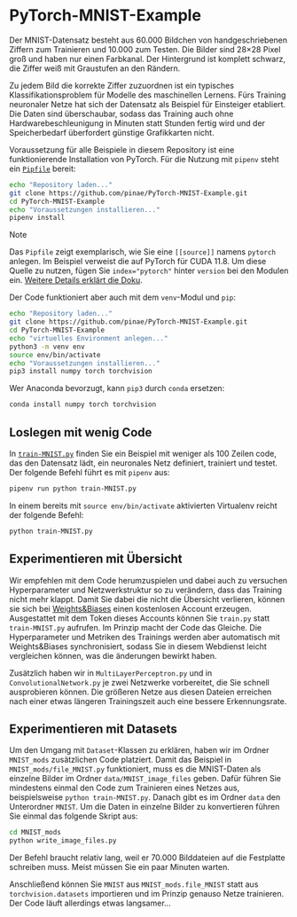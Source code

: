 # PyTorch-MNIST-Example
Der MNIST-Datensatz besteht aus 60.000 Bildchen von handgeschriebenen Ziffern zum Trainieren und 10.000 zum Testen. 
Die Bilder sind 28×28 Pixel groß und haben nur einen Farbkanal. Der Hintergrund ist komplett schwarz, die Ziffer weiß 
mit Graustufen an den Rändern.

Zu jedem Bild die korrekte Ziffer zuzuordnen ist ein typisches Klassifikationsproblem für Modelle des maschinellen 
Lernens. Fürs Training neuronaler Netze hat sich der Datensatz als Beispiel für Einsteiger etabliert. Die Daten sind 
überschaubar, sodass das Training auch ohne Hardwarebeschleunigung in Minuten statt Stunden fertig wird und der 
Speicherbedarf überfordert günstige Grafikkarten nicht.

Voraussetzung für alle Beispiele in diesem Repository ist eine funktionierende Installation von PyTorch. Für die 
Nutzung mit `pipenv` steht ein [`Pipfile`](https://github.com/pinae/PyTorch-MNIST-Example/blob/main/Pipfile) bereit:

```bash
echo "Repository laden..."
git clone https://github.com/pinae/PyTorch-MNIST-Example.git
cd PyTorch-MNIST-Example
echo "Voraussetzungen installieren..."
pipenv install
```

> [!NOTE]  
> Das `Pipfile` zeigt exemplarisch, wie Sie eine `[[source]]` namens `pytorch` anlegen. Im Beispiel verweist die auf
> PyTorch für CUDA 11.8. Um diese Quelle zu nutzen, fügen Sie `index="pytorch"` hinter `version` bei den Modulen ein. 
> [Weitere Details erklärt die Doku](https://pipenv.pypa.io/en/latest/indexes.html). 

Der Code funktioniert aber auch mit dem `venv`-Modul und `pip`:

```bash
echo "Repository laden..."
git clone https://github.com/pinae/PyTorch-MNIST-Example.git
cd PyTorch-MNIST-Example
echo "virtuelles Environment anlegen..."
python3 -m venv env
source env/bin/activate
echo "Voraussetzungen installieren..."
pip3 install numpy torch torchvision
```

Wer Anaconda bevorzugt, kann `pip3` durch `conda` ersetzen:

```bash
conda install numpy torch torchvision
```

## Loslegen mit wenig Code

In [`train-MNIST.py`](https://github.com/pinae/PyTorch-MNIST-Example/blob/main/train-MNIST.py) finden Sie ein 
Beispiel mit weniger als 100 Zeilen code, das den Datensatz lädt, ein neuronales 
Netz definiert, trainiert und testet. Der folgende Befehl führt es mit `pipenv` aus:

```bash
pipenv run python train-MNIST.py
```

In einem bereits mit `source env/bin/activate` aktivierten Virtualenv reicht der folgende Befehl:

```bash
python train-MNIST.py
```

## Experimentieren mit Übersicht

Wir empfehlen mit dem Code herumzuspielen und dabei auch zu versuchen Hyperparameter und Netzwerkstruktur so zu 
verändern, dass das Training nicht mehr klappt. Damit Sie dabei die nicht die Übersicht verlieren, können sie sich bei 
[Weights&Biases](https://wandb.ai) einen kostenlosen Account erzeugen. Ausgestattet mit dem Token dieses Accounts 
können Sie `train.py` statt `train-MNIST.py` aufrufen. Im Prinzip macht der Code das Gleiche. Die Hyperparameter und
Metriken des Trainings werden aber automatisch mit Weights&Biases synchronisiert, sodass Sie in diesem Webdienst 
leicht vergleichen können, was die änderungen bewirkt haben.

Zusätzlich haben wir in `MultiLayerPerceptron.py` und in `ConvolutionalNetwork.py` je zwei Netzwerke vorbereitet, die
Sie schnell ausprobieren können. Die größeren Netze aus diesen Dateien erreichen nach einer etwas längeren 
Trainingszeit auch eine bessere Erkennungsrate.

## Experimentieren mit Datasets

Um den Umgang mit `Dataset`-Klassen zu erklären, haben wir im Ordner `MNIST_mods` zusätzlichen Code platziert. 
Damit das Beispiel in `MNIST_mods/file_MNIST.py` funktioniert, muss es die MNIST-Daten als einzelne Bilder im Ordner 
`data/MNIST_image_files` geben. Dafür führen Sie mindestens einmal den Code zum Trainieren eines Netzes aus, 
beispielsweise `python train-MNIST.py`. Danach gibt es im Ordner `data` den Unterordner `MNIST`. Um die Daten in 
einzelne Bilder zu konvertieren führen Sie einmal das folgende Skript aus:

```bash
cd MNIST_mods
python write_image_files.py
```

Der Befehl braucht relativ lang, weil er 70.000 Bilddateien auf die Festplatte schreiben muss. Meist müssen Sie ein 
paar Minuten warten.

Anschließend können Sie `MNIST` aus `MNIST_mods.file_MNIST` statt aus `torchvision.datasets` importieren und im 
Prinzip genauso Netze trainieren. Der Code läuft allerdings etwas langsamer...
